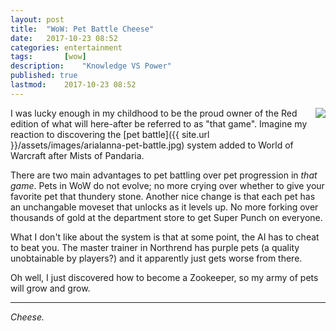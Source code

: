 ```yaml
---
layout: post
title: 	"WoW: Pet Battle Cheese"
date:	2017-10-23 08:52	
categories:	entertainment
tags:		[wow] 
description: 	"Knowledge VS Power"
published: true
lastmod:	2017-10-23 08:52
---
```


<img style="float: right;" src="{{ site.url }}/assets/img/arialanna-pet-battle-thumb.jpg">

I was lucky enough in my childhood to be the proud owner of the Red edition of what will here-after be referred to as "that game". Imagine my reaction to discovering the [pet battle]({{ site.url }}/assets/images/arialanna-pet-battle.jpg) system added to World of Warcraft after Mists of Pandaria.

There are two main advantages to pet battling over pet progression in _that game_. Pets in WoW do not evolve; no more crying over whether to give your favorite pet that thundery stone. Another nice change is that each pet has an unchangable moveset that unlocks as it levels up. No more forking over thousands of gold at the department store to get Super Punch on everyone.

What I don't like about the system is that at some point, the AI has to cheat to beat you. The master trainer in Northrend has purple pets (a quality unobtainable by players?) and it apparently just gets worse from there.

Oh well, I just discovered how to become a Zookeeper, so my army of pets will grow and grow. 

*****

_Cheese._
